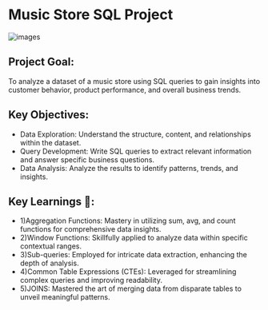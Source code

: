 # Music Store SQL Project 
![images](https://github.com/user-attachments/assets/48267df0-ab9d-4d06-83fe-31b59547c23a)

## Project Goal:
To analyze a dataset of a music store using SQL queries to gain insights into customer behavior, product performance, and overall business trends.

## Key Objectives:

- Data Exploration: Understand the structure, content, and relationships within the dataset.
- Query Development: Write SQL queries to extract relevant information and answer specific business questions.
- Data Analysis: Analyze the results to identify patterns, trends, and insights.

## Key Learnings 📝:

- 1)Aggregation Functions: Mastery in utilizing sum, avg, and count functions for comprehensive data insights.
- 2)Window Functions: Skillfully applied to analyze data within specific contextual ranges.
- 3)Sub-queries: Employed for intricate data extraction, enhancing the depth of analysis.
- 4)Common Table Expressions (CTEs): Leveraged for streamlining complex queries and improving readability.
- 5)JOINS: Mastered the art of merging data from disparate tables to unveil meaningful patterns.
